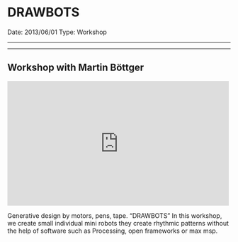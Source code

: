 # DRAWBOTS

Date: 2013/06/01
Type: Workshop

---
---


## Workshop with Martin Böttger

<iframe src="https://player.vimeo.com/video/67449647?title=0&byline=0&portrait=0" width="500" height="281" frameborder="0" webkitallowfullscreen mozallowfullscreen allowfullscreen></iframe>

Generative design by motors, pens, tape. “DRAWBOTS”
In this workshop, we create small individual mini robots they create rhythmic patterns without the help of software such as Processing, open frameworks or max msp.